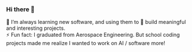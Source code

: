 ### Hi there 👋
🌱 I’m always learning new software, and using them to 🔭 build meaningful and interesting projects. <br />
⚡ Fun fact: I graduated from Aerospace Engineering. But school coding projects made me realize I wanted to work on AI / software more!

<!--
**c6z3h/c6z3h** is a ✨ _special_ ✨ repository because its `README.md` (this file) appears on your GitHub profile.

Here are some ideas to get you started:

- 🔭 I’m currently working on ...
- 🌱 I’m currently learning ...
- 👯 I’m looking to collaborate on ...
- 🤔 I’m looking for help with ...
- 💬 Ask me about ...
- 📫 How to reach me: ...
- 😄 Pronouns: ...
- ⚡ Fun fact: ...
-->
